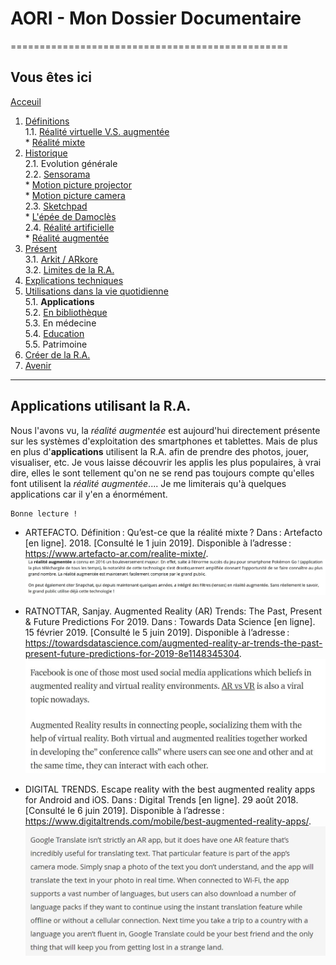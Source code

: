 # AORI - Mon Dossier Documentaire
================================================
## Vous êtes ici

[Acceuil](Introduction.md)  

1. [Définitions](Definition.md)  
  1.1. [Réalité virtuelle V.S. augmentée](vs.md)    
         * [Réalité mixte](mixed.md)  
2. [Historique](Histoire.md)  
  2.1. Evolution générale  
  2.2. [Sensorama](sensorama.md)  
         * [Motion picture projector](premierei.md)   
         * [Motion picture camera](secondei.md)  
  2.3. [Sketchpad](logiciel.md)  
         * [L'épée de Damoclès](epee.md)  
  2.4. [Réalité artificielle](rearti.md)  
         * [Réalité augmentée](ra.md)  
3. [Présent](present.md)  
  3.1. [Arkit / ARkore](os.md)  
  3.2. [Limites de la R.A.](limits.md)  
4. [Explications techniques](Fonctionnement.md)  
5. [Utilisations dans la vie quotidienne](utilisation.md)   
   5.1. **Applications**  
   5.2. [En bibliothèque](bibli.md)  
   5.3.  En médecine  
   5.4. [Education ](education.md)  
   5.5. Patrimoine  
 6. [Créer de la R.A.](creation.md)
 7. [Avenir](Avenir.md)  
 -----------------------------------------------
 
 **Applications** utilisant la R.A.
  -------------------------------------------------------------------------------------------------------------------------------------
  Nous l'avons vu, la *réalité augmentée* est aujourd'hui directement présente sur les systèmes d'exploitation des smartphones et tablettes. Mais de plus en plus d'__applications__ utilisent la R.A. afin de prendre des photos, jouer, visualiser, etc. Je vous laisse découvrir les applis les plus populaires, à vrai dire, elles le sont tellement qu'on ne se rend pas toujours compte qu'elles font utilisent la *réalité augmentée*.... Je me limiterais qu'à quelques applications car il y'en a énormément.
````
Bonne lecture !
````
* ARTEFACTO. Définition : Qu’est-ce que la réalité mixte ? Dans : Artefacto [en ligne]. 2018. [Consulté le 1 juin 2019]. Disponible à l’adresse : https://www.artefacto-ar.com/realite-mixte/.  
![Snap et Pokemon](/Images/app1.JPG)  

* RATNOTTAR, Sanjay. Augmented Reality (AR) Trends: The Past, Present & Future Predictions For 2019. Dans : Towards Data Science [en ligne]. 15 février 2019. [Consulté le 5 juin 2019]. Disponible à l’adresse : https://towardsdatascience.com/augmented-reality-ar-trends-the-past-present-future-predictions-for-2019-8e1148345304.  
![Facebook](/Images/app2.JPG)  

* DIGITAL TRENDS. Escape reality with the best augmented reality apps for Android and iOS. Dans : Digital Trends [en ligne]. 29 août 2018. [Consulté le 6 juin 2019]. Disponible à l’adresse : https://www.digitaltrends.com/mobile/best-augmented-reality-apps/.  
![Google translate](/Images/app3.JPG)  
